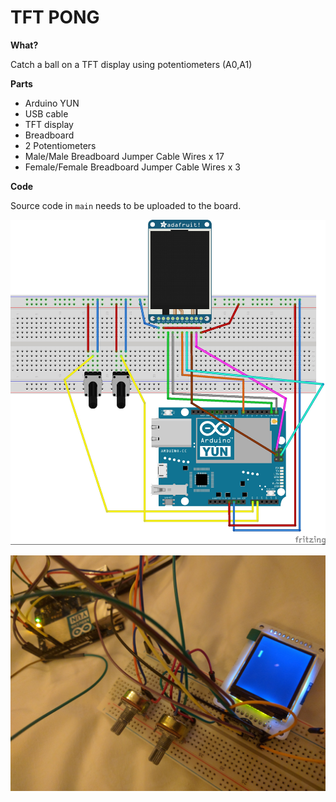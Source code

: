 TFT PONG
======================================

**What?**

Catch a ball on a TFT display using potentiometers (A0,A1)

**Parts**

- Arduino YUN
- USB cable
- TFT display
- Breadboard
- 2 Potentiometers
- Male/Male Breadboard Jumper Cable Wires x 17
- Female/Female Breadboard Jumper Cable Wires x 3

**Code**

Source code in `main` needs to be uploaded to the board.


![schema](schema.jpg)


![photo](photo.jpg)
